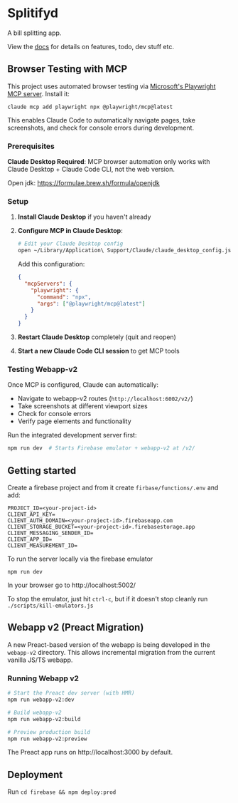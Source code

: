 # Splitifyd

A bill splitting app.

View the [docs](docs) for details on features, todo, dev stuff etc.

## Browser Testing with MCP

This project uses automated browser testing via [Microsoft's Playwright MCP server](https://github.com/microsoft/playwright-mcp). Install it:

```shell
claude mcp add playwright npx @playwright/mcp@latest
```

This enables Claude Code to automatically navigate pages, take screenshots, and check for console errors during development.

### Prerequisites

**Claude Desktop Required**: MCP browser automation only works with Claude Desktop + Claude Code CLI, not the web version.

Open jdk: https://formulae.brew.sh/formula/openjdk

### Setup

1. **Install Claude Desktop** if you haven't already

2. **Configure MCP in Claude Desktop**:
   ```bash
   # Edit your Claude Desktop config
   open ~/Library/Application\ Support/Claude/claude_desktop_config.json
   ```

   Add this configuration:
   ```json
   {
     "mcpServers": {
       "playwright": {
         "command": "npx",
         "args": ["@playwright/mcp@latest"]
       }
     }
   }
   ```

3. **Restart Claude Desktop** completely (quit and reopen)

4. **Start a new Claude Code CLI session** to get MCP tools

### Testing Webapp-v2

Once MCP is configured, Claude can automatically:
- Navigate to webapp-v2 routes (`http://localhost:6002/v2/`)
- Take screenshots at different viewport sizes
- Check for console errors
- Verify page elements and functionality

Run the integrated development server first:
```bash
npm run dev  # Starts Firebase emulator + webapp-v2 at /v2/
```

## Getting started

Create a firebase project and from it create `firbase/functions/.env` and add:
```
PROJECT_ID=<your-project-id>
CLIENT_API_KEY=
CLIENT_AUTH_DOMAIN=<your-project-id>.firebaseapp.com
CLIENT_STORAGE_BUCKET=<your-project-id>.firebasestorage.app
CLIENT_MESSAGING_SENDER_ID=
CLIENT_APP_ID=
CLIENT_MEASUREMENT_ID=
```

To run the server locally via the firebase emulator

```
npm run dev
```

In your browser go to http://localhost:5002/

To stop the emulator, just hit `ctrl-c`, but if it doesn't stop cleanly run `./scripts/kill-emulators.js`

## Webapp v2 (Preact Migration)

A new Preact-based version of the webapp is being developed in the `webapp-v2` directory. This allows incremental migration from the current vanilla JS/TS webapp.

### Running Webapp v2

```bash
# Start the Preact dev server (with HMR)
npm run webapp-v2:dev

# Build webapp-v2
npm run webapp-v2:build

# Preview production build
npm run webapp-v2:preview
```

The Preact app runs on http://localhost:3000 by default.

## Deployment

Run `cd firebase && npm deploy:prod`